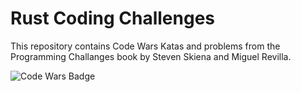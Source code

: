 # Rust Coding Challenges

This repository contains Code Wars Katas and problems from the Programming Challanges book by Steven Skiena and Miguel Revilla.

![Code Wars Badge](https://www.codewars.com/users/icyJoseph/badges/large)

